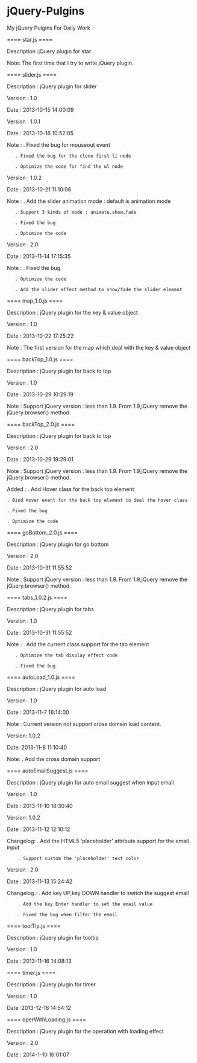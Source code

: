 jQuery-Pulgins
==============

My jQuery Pulgins For Daily Work

==== star.js ====

Description :jQuery plugin for star

Note: The first time that I try to write jQuery plugin.


==== slider.js ====

Description : jQuery plugin for slider

Version : 1.0

Date : 2013-10-15 14:00:09

Version : 1.0.1

Date : 2013-10-16 10:52:05

Note : . Fixed the bug for mouseout event

       . Fixed the bug for the clone first li node

       . Optimize the code for find the ul node

Version : 1.0.2

Date : 2013-10-21 11:10:06

Note : . Add the slider animation mode : default is animation mode

       . Support 3 kinds of mode : animate,show,fade

       . Fixed the bug

       . Optimize the code

Version : 2.0

Date : 2013-11-14 17:15:35

Note : . Fixed the bug

       . Optimize the code

       . Add the slider effect method to show/fade the slider element

==== map_1.0.js ====

Description : jQuery plugin for the key & value object

Version : 1.0

Date : 2013-10-22 17:25:22

Note : The first version for the map which deal with the key & value object

==== backTop_1.0.js ====

Description : jQuery plugin for back to top

Version : 1.0

Date : 2013-10-29 10:29:19

Note : Support jQuery version : less than 1.9. From 1.9,jQuery remove the jQuery.browser() method.

==== backTop_2.0.js ====

Description : jQuery plugin for back to top

Version : 2.0

Date : 2013-10-29 19:29:01

Note : Support jQuery version : less than 1.9. From 1.9,jQuery remove the jQuery.browser() method.

Added : . Add Hover class for the back top element

	. Bind Hover event for the back top element to deal the hover class

	. Fixed the bug

	. Optimize the code

==== goBottom_2.0.js ====

Description : jQuery plugin for go bottom

Version : 2.0

Date : 2013-10-31 11:55:52

Note : Support jQuery version : less than 1.9. From 1.9,jQuery remove the jQuery.browser() method.

==== tabs_1.0.2.js ====

Description : jQuery plugin for tabs

Version : 1.0

Date : 2013-10-31 11:55:52

Note : . Add the current class support for the tab element
	
       . Optimize the tab display effect code

       . Fixed the bug

==== autoLoad_1.0.js ====

Description : jQuery plugin for auto load

Version : 1.0

Date : 2013-11-7 16:14:00

Note : Current version not support cross domain load content.

Version: 1.0.2

Date: 2013-11-8 11:10:40

Note: . Add the cross domain support

==== autoEmailSuggest.js ====

Description : jQuery plugin for auto email suggest when input email

Version : 1.0

Date : 2013-11-10 18:30:40

Version: 1.0.2

Date : 2013-11-12 12:10:12

Changelog:  . Add the HTML5 'placeholder' attribute support for the email input

	    . Support custom the 'placeholder' text color

Version : 2.0

Date : 2013-11-13 15:24:42

Changelog : . Add key UP,key DOWN handler to switch the suggest email

	    . Add the key Enter handler to set the email value

	    . Fixed the bug when filter the email
	    
==== toolTip.js ====

Description : jQuery plugin for tooltip

Version : 1.0

Date : 2013-11-16 14:08:13

==== timer.js ====

Description : jQuery plugin for timer

Version : 1.0

Date :2013-12-16 14:54:12

==== operWithLoading.js ====

Description : jQuery plugin for the operation with loading effect

Version : 2.0

Date : 2014-1-10 16:01:07
